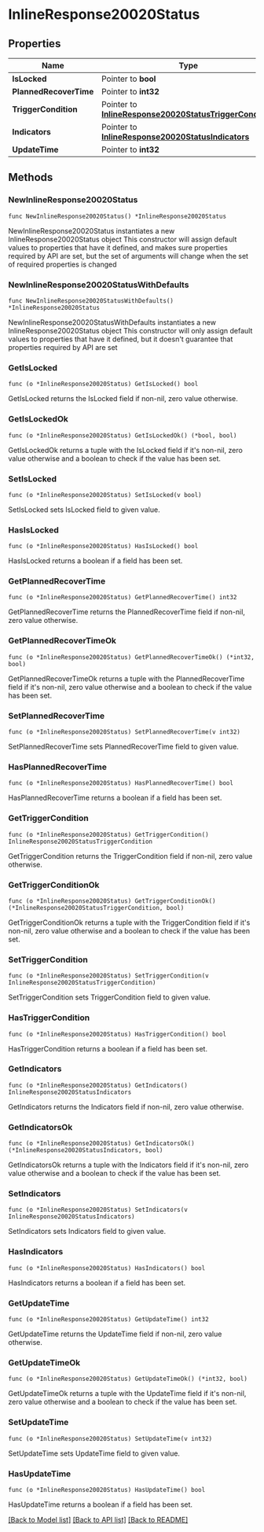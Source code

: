 # InlineResponse20020Status

## Properties

Name | Type | Description | Notes
------------ | ------------- | ------------- | -------------
**IsLocked** | Pointer to **bool** |  | [optional] 
**PlannedRecoverTime** | Pointer to **int32** |  | [optional] 
**TriggerCondition** | Pointer to [**InlineResponse20020StatusTriggerCondition**](InlineResponse20020StatusTriggerCondition.md) |  | [optional] 
**Indicators** | Pointer to [**InlineResponse20020StatusIndicators**](InlineResponse20020StatusIndicators.md) |  | [optional] 
**UpdateTime** | Pointer to **int32** |  | [optional] 

## Methods

### NewInlineResponse20020Status

`func NewInlineResponse20020Status() *InlineResponse20020Status`

NewInlineResponse20020Status instantiates a new InlineResponse20020Status object
This constructor will assign default values to properties that have it defined,
and makes sure properties required by API are set, but the set of arguments
will change when the set of required properties is changed

### NewInlineResponse20020StatusWithDefaults

`func NewInlineResponse20020StatusWithDefaults() *InlineResponse20020Status`

NewInlineResponse20020StatusWithDefaults instantiates a new InlineResponse20020Status object
This constructor will only assign default values to properties that have it defined,
but it doesn't guarantee that properties required by API are set

### GetIsLocked

`func (o *InlineResponse20020Status) GetIsLocked() bool`

GetIsLocked returns the IsLocked field if non-nil, zero value otherwise.

### GetIsLockedOk

`func (o *InlineResponse20020Status) GetIsLockedOk() (*bool, bool)`

GetIsLockedOk returns a tuple with the IsLocked field if it's non-nil, zero value otherwise
and a boolean to check if the value has been set.

### SetIsLocked

`func (o *InlineResponse20020Status) SetIsLocked(v bool)`

SetIsLocked sets IsLocked field to given value.

### HasIsLocked

`func (o *InlineResponse20020Status) HasIsLocked() bool`

HasIsLocked returns a boolean if a field has been set.

### GetPlannedRecoverTime

`func (o *InlineResponse20020Status) GetPlannedRecoverTime() int32`

GetPlannedRecoverTime returns the PlannedRecoverTime field if non-nil, zero value otherwise.

### GetPlannedRecoverTimeOk

`func (o *InlineResponse20020Status) GetPlannedRecoverTimeOk() (*int32, bool)`

GetPlannedRecoverTimeOk returns a tuple with the PlannedRecoverTime field if it's non-nil, zero value otherwise
and a boolean to check if the value has been set.

### SetPlannedRecoverTime

`func (o *InlineResponse20020Status) SetPlannedRecoverTime(v int32)`

SetPlannedRecoverTime sets PlannedRecoverTime field to given value.

### HasPlannedRecoverTime

`func (o *InlineResponse20020Status) HasPlannedRecoverTime() bool`

HasPlannedRecoverTime returns a boolean if a field has been set.

### GetTriggerCondition

`func (o *InlineResponse20020Status) GetTriggerCondition() InlineResponse20020StatusTriggerCondition`

GetTriggerCondition returns the TriggerCondition field if non-nil, zero value otherwise.

### GetTriggerConditionOk

`func (o *InlineResponse20020Status) GetTriggerConditionOk() (*InlineResponse20020StatusTriggerCondition, bool)`

GetTriggerConditionOk returns a tuple with the TriggerCondition field if it's non-nil, zero value otherwise
and a boolean to check if the value has been set.

### SetTriggerCondition

`func (o *InlineResponse20020Status) SetTriggerCondition(v InlineResponse20020StatusTriggerCondition)`

SetTriggerCondition sets TriggerCondition field to given value.

### HasTriggerCondition

`func (o *InlineResponse20020Status) HasTriggerCondition() bool`

HasTriggerCondition returns a boolean if a field has been set.

### GetIndicators

`func (o *InlineResponse20020Status) GetIndicators() InlineResponse20020StatusIndicators`

GetIndicators returns the Indicators field if non-nil, zero value otherwise.

### GetIndicatorsOk

`func (o *InlineResponse20020Status) GetIndicatorsOk() (*InlineResponse20020StatusIndicators, bool)`

GetIndicatorsOk returns a tuple with the Indicators field if it's non-nil, zero value otherwise
and a boolean to check if the value has been set.

### SetIndicators

`func (o *InlineResponse20020Status) SetIndicators(v InlineResponse20020StatusIndicators)`

SetIndicators sets Indicators field to given value.

### HasIndicators

`func (o *InlineResponse20020Status) HasIndicators() bool`

HasIndicators returns a boolean if a field has been set.

### GetUpdateTime

`func (o *InlineResponse20020Status) GetUpdateTime() int32`

GetUpdateTime returns the UpdateTime field if non-nil, zero value otherwise.

### GetUpdateTimeOk

`func (o *InlineResponse20020Status) GetUpdateTimeOk() (*int32, bool)`

GetUpdateTimeOk returns a tuple with the UpdateTime field if it's non-nil, zero value otherwise
and a boolean to check if the value has been set.

### SetUpdateTime

`func (o *InlineResponse20020Status) SetUpdateTime(v int32)`

SetUpdateTime sets UpdateTime field to given value.

### HasUpdateTime

`func (o *InlineResponse20020Status) HasUpdateTime() bool`

HasUpdateTime returns a boolean if a field has been set.


[[Back to Model list]](../README.md#documentation-for-models) [[Back to API list]](../README.md#documentation-for-api-endpoints) [[Back to README]](../README.md)


